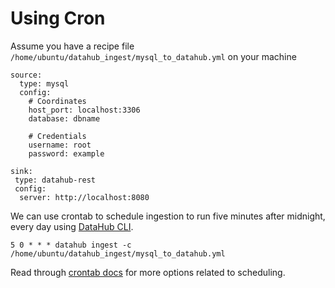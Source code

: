 # Using Cron

Assume you have a recipe file `/home/ubuntu/datahub_ingest/mysql_to_datahub.yml` on your machine
```
source:
  type: mysql
  config:
    # Coordinates
    host_port: localhost:3306
    database: dbname

    # Credentials
    username: root
    password: example

sink:
 type: datahub-rest 
 config:
  server: http://localhost:8080
```

We can use crontab to schedule ingestion to run five minutes after midnight, every day using [DataHub CLI](../../docs/cli.md).

```
5 0 * * * datahub ingest -c /home/ubuntu/datahub_ingest/mysql_to_datahub.yml
```

Read through [crontab docs](https://man7.org/linux/man-pages/man5/crontab.5.html) for more options related to scheduling.